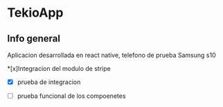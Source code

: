 # TekioApp
## Info general
Aplicacion desarrollada en react native, telefono de prueba Samsung s10

*[x]Integracion del modulo de stripe
  * [x] prueba de integracion
  *[ ] prueba funcional de los compoenetes
  
 
